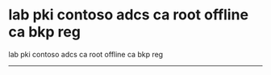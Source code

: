 # lab pki contoso adcs ca root offline ca bkp reg

lab pki contoso adcs ca root offline ca bkp reg

---

